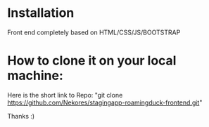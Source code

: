 # Installation

Front end completely based on HTML/CSS/JS/BOOTSTRAP


# How to clone it on your local machine:
Here is the short link to Repo: "git clone https://github.com/Nekores/stagingapp-roamingduck-frontend.git"

Thanks :)
 

